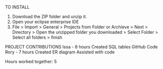TO INSTALL
1. Download the ZIP folder and unzip it.
2. Open your eclipse enterprise IDE
3. File > Import > General > Projects from Folder or Archieve > Next > Directory >
   Open the unzipped folder you downloaded > Select Folder > Select all folders > finish

PROJECT CONTRIBUTIONS
Issa - 8 hours
  Created SQL tables
  GitHub
  Code
Rory - 7 hours
  Created ER diagram
  Assisted with code

Hours worked together: 5
